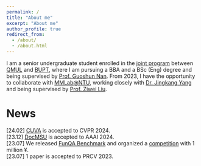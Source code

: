 ```yaml
---
permalink: /
title: "About me"
excerpt: "About me"
author_profile: true
redirect_from: 
  - /about/
  - /about.html
---
```



I am a senior undergraduate student enrolled in the [joint program](http://www.eecs.qmul.ac.uk/study-abroad/joint-programme-bupt/) between [QMUL](https://www.qmul.ac.uk/) and [BUPT](https://www.bupt.edu.cn/), where I am pursuing a BBA and a BSc (Eng) degree and being supervised by [Prof. Guoshun Nan](https://scholar.google.com/citations?user=uSykWkMAAAAJ&hl=en). From 2023, I have the opportunity to collaborate with [MMLab@NTU](https://www.mmlab-ntu.com/index.html), working closely with [Dr. Jingkang Yang](https://jingkang50.github.io/) and being supervised by [Prof. Ziwei Liu](https://liuziwei7.github.io/).

News
======
[24.02] [CUVA](https://github.com/fesvhtr/CUVA) is accepted to CVPR 2024.  
[23.12] [DocMSU](https://github.com/fesvhtr/DocMSU) is accepted to AAAI 2024.  
[23.07] We released [FunQA Benchmark](https://funqa-benchmark.github.io/) and organized a [competition](https://iacc.pazhoulab-huangpu.com/contestdetail?id=64af50154a0ed647faca623a&award=1,000,000) with 1 million ¥.  
[23.07] 1 paper is accepted to PRCV 2023.

